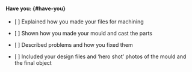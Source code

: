 #### Have you: {#have-you}

* \[ \] Explained how you made your files for machining

* \[ \] Shown how you made your mould and cast the parts

* \[ \] Described problems and how you fixed them

* \[ \] Included your design files and ‘hero shot’ photos of the mould and the final object




